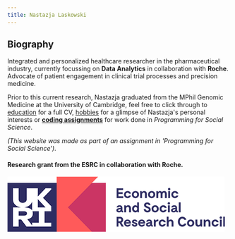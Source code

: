 ```yaml
---
title: Nastazja Laskowski 
--- 
```

<!--- 'title' dicatates what will be shown in the tab when a user visits my website.
-->

<!--- ## will give a <h2> tag. 
-->
## Biography  

<!--- the following text is my biography blurb with some words in bold by putting ** on each side of those words. 
-->

Integrated and personalized healthcare researcher in the pharmaceutical industry, currently focussing on **Data Analytics** in collaboration with **Roche**. Advocate of patient engagement in clinical trial processes and precision medicine.  

<!--- the following text contains links to further website pages using the format [link name](link url) with 'coding assignments' in bold using ** and 'Programming for Social Science' in italics using single * at the beginning and end. 
-->

Prior to this current research, Nastazja graduated from the MPhil Genomic Medicine at the University of Cambridge, feel free to click through to [education](https://nastazja.github.io/CV) for a full CV, [hobbies](https://nastazja.github.io/hobbies) for a glimpse of Nastazja's personal interests or [**coding assignments**](https://nastazja.github.io/assignments) for work done in *Programming for Social Science*.

*(This website was made as part of an assignment in 'Programming for Social Science')*.

<!--- ![image name](image raw.githubusercontent.com url) inserts images onto the webpage. Stackoverflow says: The raw.githubusercontent.com domain is used to serve unprocessed versions of files stored in GitHub repositories.
-->

#### Research grant from the ESRC in collaboration with Roche.
![ESRC Logo](https://raw.githubusercontent.com/nastazja/nastazja.github.io/master/ESRC%20logo.png) 
